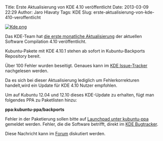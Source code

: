 Title: Erste Aktualisierung von KDE 4.10 veröffentlicht
Date: 2013-03-09 22:29
Author: Jaro Hlavaty
Tags: KDE
Slug: erste-aktualisierung-von-kde-410-veroffentlicht

[![Kde.png](http://wiki.kubuntu-de.org/images/thumb/Kde.png/50px-Kde.png)](/Datei:Kde.png)


Das KDE-Team hat [die erste monatliche
Aktualisierung](http://www.kde.org/announcements/announce-4.10.1.php)
der aktuellen Software Compilation 4.10 veröffentlicht.


<!--break--><!--break-->

Kubuntu-Pakete mit KDE 4.10.1 stehen ab sofort in Kubuntu-Backports
Repository bereit.


Über 100 Fehler wurden beseitigt. Genaues kann im [KDE
Issue-Tracker](https://bugs.kde.org/buglist.cgi?query_format=advanced&short_desc_type=allwordssubstr&short_desc=&long_desc_type=substring&long_desc=&bug_file_loc_type=allwordssubstr&bug_file_loc=&keywords_type=allwords&keywords=&bug_status=RESOLVED&bug_status=VERIFIED&bug_status=CLOSED&emailtype1=substring&email1=&emailassigned_to2=1&emailreporter2=1&emailcc2=1&emailtype2=substring&email2=&bugidtype=include&bug_id=&votes=&chfieldfrom=2011-06-01&chfieldto=Now&chfield=cf_versionfixedin&chfieldvalue=4.10.1&cmdtype=doit&order=Bug+Number&field0-0-0=noop&type0-0-0=noop&value0-0-0=)
nachgelesen werden.


Da es sich bei dieser Aktualisierung lediglich um Fehlerkorrekturen
handelt,wird ein Update für KDE 4.10 Nutzer empfohlen.


Um auf Kubuntu 12.04 und 12.10 dieses KDE-Update zu erhalten, fügt man
folgendes PPA zu Paketlisten hinzu:


**ppa:kubuntu-ppa/backports**


Fehler in der Paketierung sollen bitte auf [Launchpad unter
kubuntu-ppa](https://bugs.launchpad.net/kubuntu-ppa) gemeldet werden.
Fehler, die die Software betrifft, direkt im [KDE
Bugtracker](http://bugs.kde.org/).


Diese Nachricht kann im
[Forum](http://forum.kubuntu-de.org/index.php?board=1.0) diskutiert
werden.



